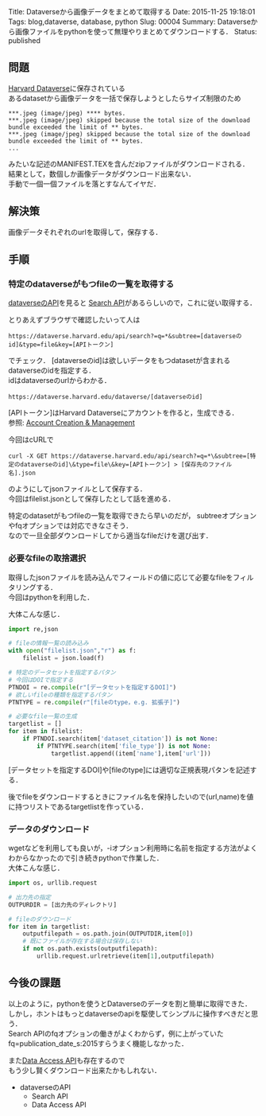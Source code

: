 Title: Dataverseから画像データをまとめて取得する
Date: 2015-11-25 19:18:01
Tags: blog,dataverse, database, python
Slug: 00004
Summary: Dataverseから画像ファイルをpythonを使って無理やりまとめてダウンロードする．
Status: published

## 問題
[Harvard Dataverse](https://dataverse.harvard.edu/)に保存されている  
あるdatasetから画像データを一括で保存しようとしたらサイズ制限のため 
```
***.jpeg (image/jpeg) **** bytes.
***.jpeg (image/jpeg) skipped because the total size of the download bundle exceeded the limit of ** bytes.
***.jpeg (image/jpeg) skipped because the total size of the download bundle exceeded the limit of ** bytes.
...
```
みたいな記述のMANIFEST.TEXを含んだzipファイルがダウンロードされる．  
結果として，数個しか画像データがダウンロード出来ない．  
手動で一個一個ファイルを落とすなんてイヤだ．

## 解決策
画像データそれぞれのurlを取得して，保存する．

## 手順

### 特定のdataverseがもつfileの一覧を取得する

[dataverseのAPI](http://guides.dataverse.org/en/latest/api/index.html)を見ると
[Search API](http://guides.dataverse.org/en/latest/api/search.html)があるらしいので，これに従い取得する． 

とりあえずブラウザで確認したいって人は
```
https://dataverse.harvard.edu/api/search?=q=*&subtree=[dataverseのid]&type=file&key=[APIトークン]
```
でチェック．
[dataverseのid]は欲しいデータをもつdatasetが含まれるdataverseのidを指定する．  
idはdataverseのurlからわかる．
```
https://dataverse.harvard.edu/dataverse/[dataverseのid]
```  


[APIトークン]はHarvard Dataverseにアカウントを作ると，生成できる．  
参照: [Account Creation & Management](http://guides.dataverse.org/en/latest/user/account.html)


今回はcURLで
```console
curl -X GET https://dataverse.harvard.edu/api/search?=q=*\&subtree=[特定のdataverseのid]\&type=file\&key=[APIトークン] > [保存先のファイル名].json
```
のようにしてjsonファイルとして保存する．  
今回はfilelist.jsonとして保存したとして話を進める．

特定のdatasetがもつfileの一覧を取得できたら早いのだが， 
subtreeオプションやfqオプションでは対応できなさそう．  
なので一旦全部ダウンロードしてから適当なfileだけを選び出す． 

### 必要なfileの取捨選択
取得したjsonファイルを読み込んでフィールドの値に応じて必要なfileをフィルタリングする．  
今回はpythonを利用した． 

大体こんな感じ．
```python
import re,json

# fileの情報一覧の読み込み
with open("filelist.json","r") as f:
	filelist = json.load(f)

# 特定のデータセットを指定するパタン
# 今回はDOIで指定する
PTNDOI = re.compile(r"[データセットを指定するDOI]")
# 欲しいfileの種類を指定するパタン
PTNTYPE = re.compile(r"[fileのtype，e.g. 拡張子]")

# 必要なfile一覧の生成
targetlist = []
for item in filelist:
	if PTNDOI.search(item['dataset_citation']) is not None:
		if PTNTYPE.search(item['file_type']) is not None:
			targetlist.append((item['name'],item['url']))
```
[データセットを指定するDOI]や[fileのtype]には適切な正規表現パタンを記述する．  

後でfileをダウンロードするときにファイル名を保持したいので(url,name)を値に持つリストであるtargetlistを作っている．

### データのダウンロード
wgetなどを利用しても良いが，-iオプション利用時に名前を指定する方法がよくわからなかったので引き続きpythonで作業した．  
大体こんな感じ．

```python
import os, urllib.request

# 出力先の指定
OUTPURDIR = [出力先のディレクトリ]

# fileのダウンロード
for item in targetlist:
	outputfilepath = os.path.join(OUTPUTDIR,item[0])
	# 既にファイルが存在する場合は保存しない
	if not os.path.exists(outputfilepath):
		urllib.request.urlretrieve(item[1],outputfilepath)
```

## 今後の課題
以上のように，pythonを使うとDataverseのデータを割と簡単に取得できた．  
しかし，ホントはもっとdataverseのapiを駆使してシンプルに操作すべきだと思う．  
Search APIのfqオプションの働きがよくわからず，例に上がっていたfq=publication_date_s:2015すらうまく機能しなかった．  

また[Data Access API](guides.dataverse.org/en/latest/api/dataaccess.html)も存在するので  
もう少し賢くダウンロード出来たかもしれない．

* dataverseのAPI
	* Search API
	* Data Access API